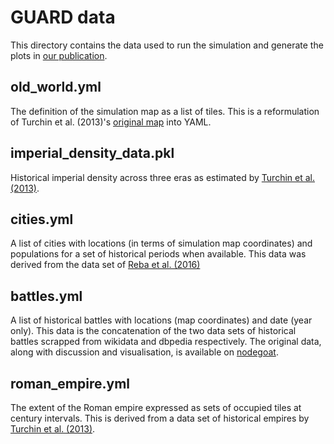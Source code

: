 # GUARD data

This directory contains the data used to run the simulation and generate the
plots in [our publication](https://arxiv.org/abs/1903.11729).

## old_world.yml
The definition of the simulation map as a list of tiles. This is a
reformulation of Turchin et al. (2013)'s [original
map](https://doi.org/10.1073/pnas.1308825110) into YAML.

## imperial_density_data.pkl
Historical imperial density across three eras as estimated by
[Turchin et al. (2013)](https://doi.org/10.1073/pnas.1308825110).

## cities.yml
A list of cities with locations (in terms of simulation map coordinates) and
populations for a set of historical periods when available. This data was
derived from the data set of [Reba et al.
(2016)](https://www.nature.com/articles/sdata201634)

## battles.yml
A list of historical battles with locations (map coordinates) and date (year
only). This data is the concatenation of the two data sets of historical battles
scrapped from wikidata and dbpedia respectively. The original data, along with
discussion and visualisation, is available on
[nodegoat](https://nodegoat.net/blog.p/82.m/14/a-wikidatadbpedia-geography-of-violence).

## roman_empire.yml
The extent of the Roman empire expressed as sets of occupied tiles at century
intervals. This is derived from a data set of historical empires by
[Turchin et al. (2013)](https://doi.org/10.1073/pnas.1308825110).
